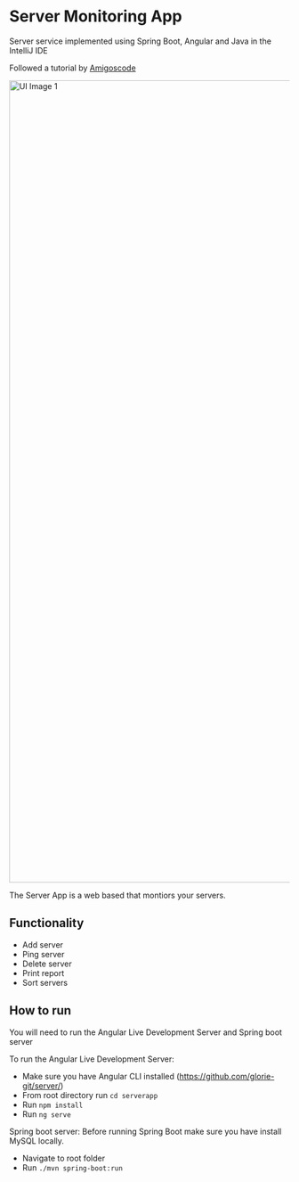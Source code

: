 # Server Monitoring App
Server service implemented using Spring Boot, Angular and Java in the IntelliJ IDE

Followed a tutorial by [Amigoscode](https://youtu.be/8ZPsZBcue50)

<img width="1440" alt="UI Image 1" src="https://user-images.githubusercontent.com/70677768/173446760-a77bfbb4-afc9-46db-af6e-143221400282.png">

The Server App is a web based that montiors your servers. 

## Functionality
- Add server
- Ping server
- Delete server
- Print report
- Sort servers

## How to run
You will need to run the Angular Live Development Server and Spring boot server

To run the Angular Live Development Server:
- Make sure you have Angular CLI installed (https://github.com/glorie-git/server/)
- From root directory run `cd serverapp`
- Run `npm install`
- Run `ng serve`

Spring boot server:
Before running Spring Boot make sure you have install MySQL locally.
- Navigate to root folder
- Run `./mvn spring-boot:run`
